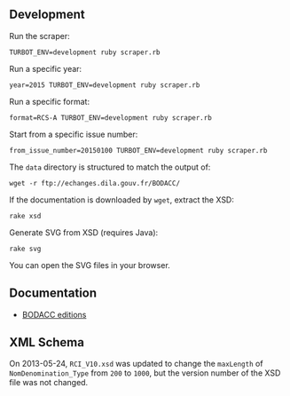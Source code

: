 ## Development

Run the scraper:

    TURBOT_ENV=development ruby scraper.rb

Run a specific year:

    year=2015 TURBOT_ENV=development ruby scraper.rb

Run a specific format:

    format=RCS-A TURBOT_ENV=development ruby scraper.rb

Start from a specific issue number:

    from_issue_number=20150100 TURBOT_ENV=development ruby scraper.rb

The `data` directory is structured to match the output of:

    wget -r ftp://echanges.dila.gouv.fr/BODACC/

If the documentation is downloaded by `wget`, extract the XSD:

    rake xsd

Generate SVG from XSD (requires Java):

    rake svg

You can open the SVG files in your browser.

## Documentation

* [BODACC editions](http://www.bodacc.fr/Bodacc/Mieux-connaitre-le-Bodacc#Avis)

## XML Schema

On 2013-05-24, `RCI_V10.xsd` was updated to change the `maxLength` of `NomDenomination_Type` from `200` to `1000`, but the version number of the XSD file was not changed.

